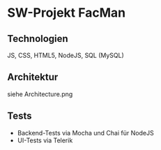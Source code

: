 

# SW-Projekt FacMan

## Technologien
JS, CSS, HTML5, NodeJS, SQL (MySQL)

## Architektur
siehe Architecture.png

## Tests
- Backend-Tests via Mocha und Chai für NodeJS
- UI-Tests via Telerik
